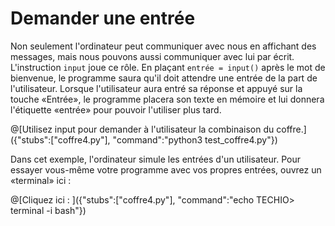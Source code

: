 # Demander une entrée 

Non seulement l'ordinateur peut communiquer avec nous en affichant des messages, mais nous pouvons aussi communiquer avec lui par écrit. L'instruction ```input``` joue ce rôle. En plaçant ```entrée = input()``` après le mot de bienvenue, le programme saura qu'il doit attendre une entrée de la part de l'utilisateur. Lorsque l'utilisateur aura entré sa réponse et appuyé sur la touche «Entrée», le programme placera son texte en mémoire et lui donnera l'étiquette «entrée» pour pouvoir l'utiliser plus tard.

@[Utilisez input pour demander à l'utilisateur la combinaison du coffre.]({"stubs":["coffre4.py"], "command":"python3 test_coffre4.py"})

Dans cet exemple, l'ordinateur simule les entrées d'un utilisateur. Pour essayer vous-même votre programme avec vos propres entrées, ouvrez un «terminal» ici :

@[Cliquez ici : ]({"stubs":["coffre4.py"], "command":"echo TECHIO> terminal -i bash"})
